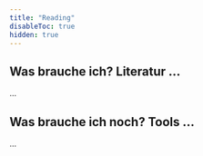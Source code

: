 ```yaml
---
title: "Reading"
disableToc: true
hidden: true
---
```



## Was brauche ich? Literatur ...

...

## Was brauche ich noch? Tools ...

...
